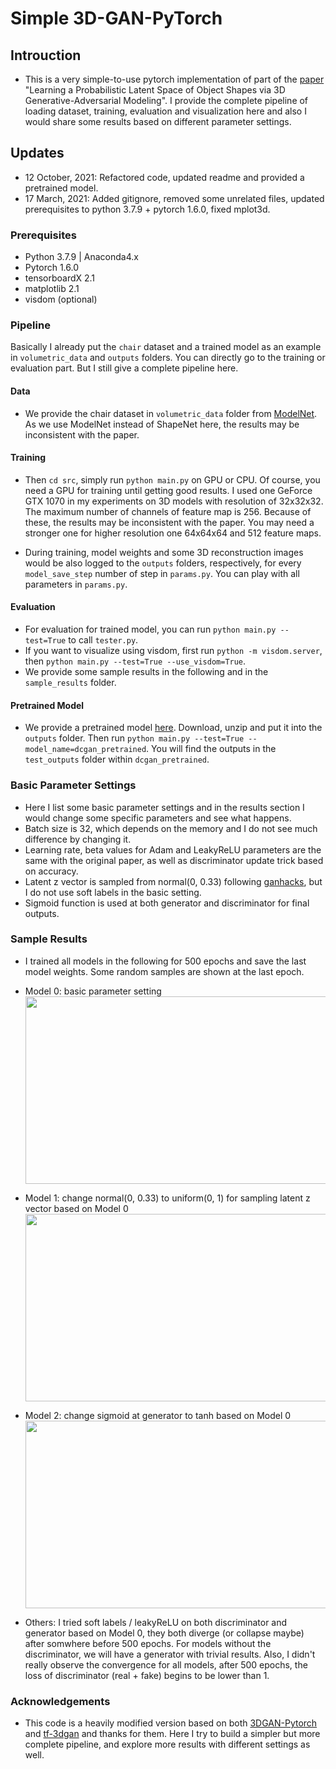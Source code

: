 # Simple 3D-GAN-PyTorch

<!-- [![license](https://img.shields.io/github/license/mashape/apistatus.svg)](https://github.com/meetshah1995/tf-3dgan/blob/master/LICENSE)
[![arXiv Tag](https://img.shields.io/badge/arXiv-1610.07584-brightgreen.svg)](https://arxiv.org/abs/1610.07584)
 -->

## Introuction

* This is a very simple-to-use pytorch implementation of part of the [paper](https://arxiv.org/abs/1610.07584) "Learning a Probabilistic Latent Space of Object Shapes via 3D Generative-Adversarial Modeling". I provide the complete pipeline of loading dataset, training, evaluation and visualization here and also I would share some results based on different parameter settings.

## Updates
* 12 October, 2021: Refactored code, updated readme and provided a pretrained model.
* 17 March, 2021: Added gitignore, removed some unrelated files, updated prerequisites to python 3.7.9 + pytorch 1.6.0, fixed mplot3d.

### Prerequisites

* Python 3.7.9 | Anaconda4.x
* Pytorch 1.6.0
* tensorboardX 2.1
* matplotlib 2.1
* visdom (optional)

### Pipeline

Basically I already put the `chair` dataset and a trained model as an example in `volumetric_data` and `outputs` folders. You can directly go to the training or evaluation part. But I still give a complete pipeline here.

#### Data

[comment]: <> (* First, click [here]&#40;http://3dshapenets.cs.princeton.edu/3DShapeNetsCode.zip&#41; to download the dataset. Then unzip it and put the `volumetric_data` folder to the path of our main repository. As we use ModelNet instead of ShapeNet here, the results may be inconsistent with the paper.)
* We provide the chair dataset in `volumetric_data` folder from [ModelNet](http://3dshapenets.cs.princeton.edu/3DShapeNetsCode.zip). As we use ModelNet instead of ShapeNet here, the results may be inconsistent with the paper.

#### Training
* Then `cd src`, simply run `python main.py` on GPU or CPU. Of course, you need a GPU for training until getting good results. I used one GeForce GTX 1070 in my experiments on 3D models with resolution of 32x32x32. The maximum number of channels of feature map is 256. Because of these, the results may be inconsistent with the paper. You may need a stronger one for higher resolution one 64x64x64 and 512 feature maps. 

[comment]: <> (* Other arguments could be used, for example, `python main.py --logs=<SOMETHING_YOU_WANT_TO_LOG>` would start the tensorboardX for logging to `outputs` folder. For local debugging, you can run `python main.py --local_test=True`.)

* During training, model weights and some 3D reconstruction images would be also logged to the `outputs` folders, respectively, for every `model_save_step` number of step in `params.py`. You can play with all parameters in `params.py`.

#### Evaluation
* For evaluation for trained model, you can run `python main.py --test=True` to call `tester.py`.
* If you want to visualize using visdom, first run `python -m visdom.server`, then `python main.py --test=True --use_visdom=True`.
* We provide some sample results in the following and in the `sample_results` folder.

#### Pretrained Model
* We provide a pretrained model [here](https://drive.google.com/file/d/1QNb1NRJe8fi2QsnnQ6XjIUmSDe95surY/view?usp=sharing). Download, unzip and put it into the `outputs` folder. Then run `python main.py --test=True --model_name=dcgan_pretrained`. You will find the outputs in the `test_outputs` folder within `dcgan_pretrained`.
<!-- 
### GAN Trick
I use some more trick for better result
* the loss function to optimize G is `min (log 1-D)`, but in practice folks practically use `max log D`
* Z is Sampled from a gaussian distribution [0, 0.33]
* Use Soft Labels - It make loss function smoothing (When I don't use soft labels , I observe divergence after 500 epochs)
* learning rate scheduler - after 500 epoch, descriminator's learning rate is decayed

If you want to know more trick , 
go to  [Soumith’s ganhacks repo.](https://github.com/soumith/ganhacks)
 -->

### Basic Parameter Settings
* Here I list some basic parameter settings and in the results section I would change some specific parameters and see what happens.
* Batch size is 32, which depends on the memory and I do not see much difference by changing it.
* Learning rate, beta values for Adam and LeakyReLU parameters are the same with the original paper, as well as discriminator update trick based on accuracy.
* Latent z vector is sampled from normal(0, 0.33) following [ganhacks](https://github.com/soumith/ganhacks), but I do not use soft labels in the basic setting.
* Sigmoid function is used at both generator and discriminator for final outputs.



### Sample Results

* I trained all models in the following for 500 epochs and save the last model weights. Some random samples are shown at the last epoch.

* Model 0: basic parameter setting
<img width="700" height="300" src="./sample_results/norm/499.png"></img>

* Model 1: change normal(0, 0.33) to uniform(0, 1) for sampling latent z vector based on Model 0
<img width="700" height="300" src="./sample_results/uniform/499.png"></img>

* Model 2: change sigmoid at generator to tanh based on Model 0
<img width="700" height="300" src="./sample_results/tanh/499.png"></img>

* Others: I tried soft labels / leakyReLU on both discriminator and generator based on Model 0, they both diverge (or collapse maybe) after somwhere before 500 epochs. For models without the discriminator, we will have a generator with trivial results. Also, I didn't really observe the convergence for all models, after 500 epochs, the loss of discriminator (real + fake) begins to be lower than 1.

### Acknowledgements

* This code is a heavily modified version based on both [3DGAN-Pytorch](https://github.com/rimchang/3DGAN-Pytorch) and [tf-3dgan](https://github.com/meetshah1995/tf-3dgan) and thanks for them. Here I try to build a simpler but more complete pipeline, and explore more results with different settings as well.

